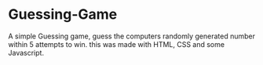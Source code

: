 # Guessing-Game
A simple Guessing game, guess the computers randomly generated number within 5 attempts to win. this was made with HTML, CSS and some Javascript.
